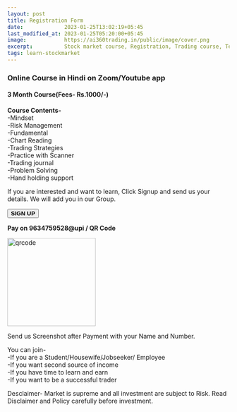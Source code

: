 ```yaml
---
layout: post
title: Registration Form
date:             2023-01-25T13:02:19+05:45
last_modified_at: 2023-01-25T05:20:00+05:45
image:            https://ai360trading.in/public/image/cover.png
excerpt:          Stock market course, Registration, Trading course, Technical, Fundamental
tags: learn-stockmarket
---
```


<h3>Online Course in Hindi on Zoom/Youtube app</h3>

<h4> 3 Month Course(Fees- Rs.1000/-)</h4>

<b>Course Contents-</b><br>
  -Mindset<br>
  -Risk Management<br>
  -Fundamental<br>
  -Chart Reading<br>
  -Trading Strategies<br>
  -Practice with Scanner<br>
  -Trading journal<br>
  -Problem Solving<br>
  -Hand holding support<br>


<p>If you are interested and want to learn, Click Signup and send us your details. We will add you in our Group.</p>
  
<button onclick="window.open('https://form.jotform.com/230123549488460','_self');"><b>SIGN UP</b></button>

<p><b>Pay on 9634759528@upi / QR Code</b></p>

<a href="/public/image/qrcode.png"><img src="/public/image/qrcode.png" border="0" width="200" height="200" align="center" alt="qrcode"></a><br>
        
<p>Send us Screenshot after Payment with your Name and Number.</p>

<p>You can join-<br>
  -If you are a Student/Housewife/Jobseeker/ Employee<br>
  -If you want second source of income<br>
  -If you have time to learn and earn <br>
  -If you want to be a successful trader<br></p>

<p>Desclaimer- Market is supreme and all investment are subject to Risk. Read Disclaimer and Policy carefully before investment. </p>
  
